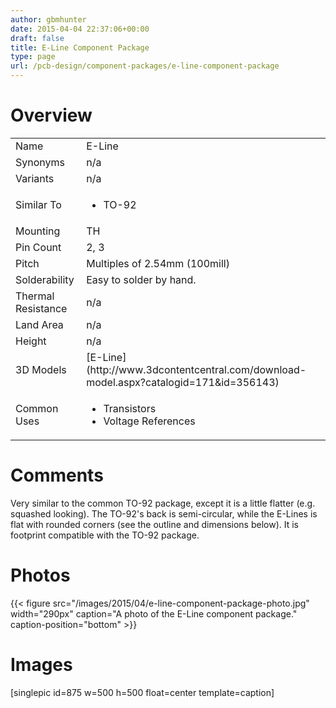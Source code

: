 ```yaml
---
author: gbmhunter
date: 2015-04-04 22:37:06+00:00
draft: false
title: E-Line Component Package
type: page
url: /pcb-design/component-packages/e-line-component-package
---
```


# Overview


<table >
<tbody >
<tr >

<td >Name
</td>

<td >E-Line
</td>
</tr>
<tr >

<td >Synonyms
</td>

<td >n/a
</td>
</tr>
<tr >

<td >Variants
</td>

<td >n/a
</td>
</tr>
<tr >

<td >Similar To
</td>

<td >



  * TO-92


</td>
</tr>
<tr >

<td >Mounting
</td>

<td >TH
</td>
</tr>
<tr >

<td >Pin Count
</td>

<td >2, 3
</td>
</tr>
<tr >

<td >Pitch
</td>

<td >Multiples of 2.54mm (100mill)
</td>
</tr>
<tr >

<td >Solderability
</td>

<td >Easy to solder by hand.
</td>
</tr>
<tr >

<td >Thermal Resistance
</td>

<td >n/a
</td>
</tr>
<tr >

<td >Land Area
</td>

<td >n/a
</td>
</tr>
<tr >

<td >Height
</td>

<td >n/a
</td>
</tr>
<tr >

<td >3D Models
</td>

<td >[E-Line](http://www.3dcontentcentral.com/download-model.aspx?catalogid=171&id=356143)
</td>
</tr>
<tr >

<td >Common Uses
</td>

<td >



  * Transistors
  * Voltage References


</td>
</tr>
</tbody>
</table>


# Comments




Very similar to the common TO-92 package, except it is a little flatter (e.g. squashed looking). The TO-92's back is semi-circular, while the E-Lines is flat with rounded corners (see the outline and dimensions below). It is footprint compatible with the TO-92 package.




# Photos


{{< figure src="/images/2015/04/e-line-component-package-photo.jpg" width="290px" caption="A photo of the E-Line component package." caption-position="bottom" >}}


# Images




[singlepic id=875 w=500 h=500 float=center template=caption]
